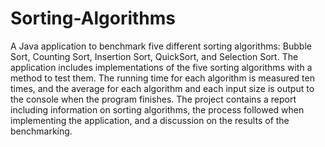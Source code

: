 # Sorting-Algorithms
A Java application to benchmark five different sorting algorithms: Bubble Sort, Counting Sort, Insertion Sort, QuickSort, and Selection Sort. 
The application includes implementations of the five sorting algorithms with a method to test them. 
The running time for each algorithm is measured ten times, and the average for each algorithm and each input size is output to the console when the program finishes. 
The project contains a report including information on sorting algorithms, the process followed when implementing the application, and a discussion on the results of the benchmarking.
